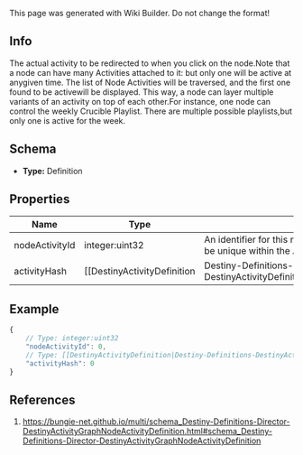 <span class="wiki-builder">This page was generated with Wiki Builder. Do not change the format!</span>

## Info
The actual activity to be redirected to when you click on the node.Note that a node can have many Activities attached to it: but only one will be active at anygiven time.  The list of Node Activities will be traversed, and the first one found to be activewill be displayed.  This way, a node can layer multiple variants of an activity on top of each other.For instance, one node can control the weekly Crucible Playlist.  There are multiple possible playlists,but only one is active for the week.

## Schema
* **Type:** Definition

## Properties
Name | Type | Description
---- | ---- | -----------
nodeActivityId | integer:uint32 | An identifier for this node activity.  It is only guaranteed to be unique within the Activity Graph.
activityHash | [[DestinyActivityDefinition|Destiny-Definitions-DestinyActivityDefinition]]:ManifestDefinition:integer:uint32 | The activity that will be activated if the user clicks on this node.  Controls all activity-relatedinformation displayed on the node if it is active (the text shown in the tooltip etc)

## Example
```javascript
{
    // Type: integer:uint32
    "nodeActivityId": 0,
    // Type: [[DestinyActivityDefinition|Destiny-Definitions-DestinyActivityDefinition]]:ManifestDefinition:integer:uint32
    "activityHash": 0
}

```

## References
1. https://bungie-net.github.io/multi/schema_Destiny-Definitions-Director-DestinyActivityGraphNodeActivityDefinition.html#schema_Destiny-Definitions-Director-DestinyActivityGraphNodeActivityDefinition
